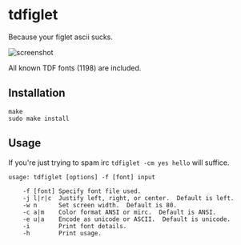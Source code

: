 
# tdfiglet

Because your figlet ascii sucks.

![screenshot](https://git.trollforge.org/tdfiglet/plain/screenshot.png)

All known TDF fonts (1198) are included.
## Installation

```
make
sudo make install
```

## Usage

If you're just trying to spam irc `tdfiglet -cm yes hello` will suffice.

```
usage: tdfiglet [options] -f [font] input

    -f [font] Specify font file used.
    -j l|r|c  Justify left, right, or center.  Default is left.
    -w n      Set screen width.  Default is 80.
    -c a|m    Color format ANSI or mirc.  Default is ANSI.
    -e u|a    Encode as unicode or ASCII.  Default is unicode.
    -i        Print font details.
    -h        Print usage.
```
